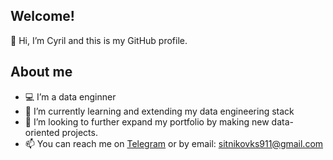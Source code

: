 ## Welcome!
👋 Hi, I’m Cyril and this is my GitHub profile.
## About me
- 💻 I’m a data enginner
- 🌱 I’m currently learning and extending my data engineering stack
- 🚧 I’m looking to further expand my portfolio by making new data-oriented projects.
- 📫 You can reach me on [Telegram](t.me/siddha911) or by email: sitnikovks911@gmail.com


<!---
Siddha911/Siddha911 is a ✨ special ✨ repository because its `README.md` (this file) appears on your GitHub profile.
You can click the Preview link to take a look at your changes.
--->
